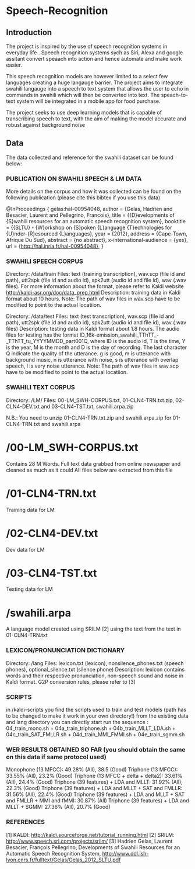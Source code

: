 # Speech-Recognition

## Introduction
The project is inspired by the use of speech recognition systems in everyday life . Speech recognition systems sych as Siri, Alexa and google assitant convert speaach into action and hence automate and make work easier. 

This speech recognition models are however limited to a select few languages creating  a huge langauge barrier. The project aims to integrate swahili langauge into a speech to text system that allows the user to echo in commands in swahili which will then be converted into text. The speach-to-text system will be integrated in a mobile app for food purchase. 

The project seeks to use deep learning models that is capable of transcribing speech to text, with the aim of making the model accurate and robust against background noise
## Data
The data collected and reference for the swahili dataset can be found below:
### PUBLICATION ON SWAHILI SPEECH & LM DATA
More details on the corpus and how it was collected can be found on the following publication (please cite this bibtex if you use this data)

 @InProceedings { gelas:hal-00954048,
  author = {Gelas, Hadrien and Besacier, Laurent and Pellegrino, Francois},
  title = {{D}evelopments of {S}wahili resources for an automatic speech recognition system},
  booktitle = {{SLTU} - {W}orkshop on {S}poken {L}anguage {T}echnologies for {U}nder-{R}esourced {L}anguages},
  year = {2012},
  address = {Cape-Town, Afrique Du Sud},
  abstract = {no abstract},
  x-international-audience = {yes},
  url = {http://hal.inria.fr/hal-00954048},
}

### SWAHILI SPEECH CORPUS
Directory: /data/train
Files: text (training transcription), wav.scp (file id and path), utt2spk (file id and audio id), spk2utt (audio id and file id), wav (.wav files). 
For more information about the format, please refer to Kaldi website http://kaldi-asr.org/doc/data_prep.html
Description: training data in Kaldi format about 10 hours. Note: The path of wav files in wav.scp have to be modified to point to the actual locatiion.  

Directory: /data/test
Files: text (test transcription), wav.scp (file id and path), utt2spk (file id and audio id), spk2utt (audio id and file id), wav (.wav files)
Description: testing data in Kaldi format about 1.8 hours. The audio files for testing has the format 
ID_16k-emission_swahili_TThTT_-_TThTT_tu_YYYYMMDD_part001Q, where ID is the audio id, T is the time, Y is the year, M is the month and D is the day of recording. The 
last character Q indicate the quality of the utterance. g is good, m is utterance with background music, n is utterance with noise, s is utterance
with overlap speech, l is very noise utterance. Note: The path of wav files in wav.scp have to be modified to point to the actual locatiion. 



### SWAHILI TEXT CORPUS
Directory: /LM/
Files: 00-LM_SWH-CORPUS.txt, 01-CLN4-TRN.txt.zip, 02-CLN4-DEV.txt and 03-CLN4-TST.txt, swahili.arpa.zip

N.B.: You need to unzip 01-CLN4-TRN.txt.zip and swahili.arpa.zip for 01-CLN4-TRN.txt and swahili.arpa 

# /00-LM_SWH-CORPUS.txt
Contains 28 M Words. Full text data grabbed from online newspaper and cleaned as much as it could
All files below are extracted from this file

# /01-CLN4-TRN.txt
Training data for LM

# /02-CLN4-DEV.txt
Dev data for LM

# /03-CLN4-TST.txt
Testing data for LM

# /swahili.arpa
A language model created using SRILM [2] using the text from the text in 01-CLN4-TRN.txt



### LEXICON/PRONUNCIATION DICTIONARY
Directory: /lang
Files: lexicon.txt (lexicon), nonsilence_phones.txt (speech phones), optional_silence.txt (silence phone)
Description: lexicon contains words and their respective pronunciation, non-speech sound and noise in Kaldi format. G2P conversion rules, please refer to [3]

### SCRIPTS
in /kaldi-scripts you find the scripts used to train and test models
(path has to be changed to make it work in your own directory!)
from the existing data and lang directory you can directly start run the sequence : 04_train_mono.sh + 04a_train_triphone.sh + 04b_train_MLLT_LDA.sh + 04c_train_SAT_FMLLR.sh + 04d_train_MMI_FMMI.sh + 04e_train_sgmm.sh

### WER RESULTS OBTAINED SO FAR (you should obtain the same on this data if same protocol used)
Monophone (13 MFCC): 49.28% (All), 38.5 (Good)
Triphone (13 MFCC): 33.55% (All), 23.2% (Good)
Triphone (13 MFCC + delta + delta2): 33.61% (All), 24.4% (Good)
Triphone (39 features) + LDA and MLLT: 31.92% (All), 22.3% (Good)
Triphone (39 features) + LDA and MLLT + SAT and FMLLR: 31.56% (All), 22.4% (Good)
Triphone (39 features) + LDA and MLLT + SAT and FMLLR + MMI and fMMI: 30.87% (All)
Triphone (39 features) + LDA and MLLT + SGMM: 27.36% (All), 20.7% (Good)



### REFERENCES
[1] KALDI: http://kaldi.sourceforge.net/tutorial_running.html
[2] SRILM: http://www.speech.sri.com/projects/srilm/
[3] Hadrien Gelas, Laurent Besacier, François Pellegrino, Developments of Swahili Resources for an Automatic Speech Recognition System, 
http://www.ddl.ish-lyon.cnrs.fr/fulltext/Gelas/Gelas_2012_SLTU.pdf 

